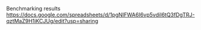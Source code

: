 
Benchmarking results
https://docs.google.com/spreadsheets/d/1pgNIFWA6I6vp5vdiI6tQ3fDgTRJ-qztMaZ9H1iKCJUg/edit?usp=sharing
